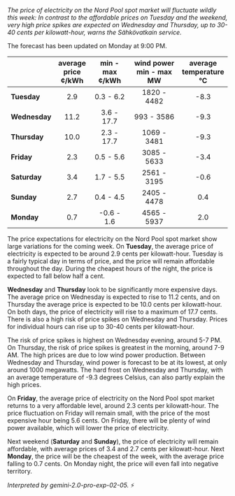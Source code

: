 *The price of electricity on the Nord Pool spot market will fluctuate wildly this week: In contrast to the affordable prices on Tuesday and the weekend, very high price spikes are expected on Wednesday and Thursday, up to 30-40 cents per kilowatt-hour, warns the _Sähkövatkain_ service.*

The forecast has been updated on Monday at 9:00 PM.

|        | average<br>price<br>¢/kWh | min - max<br>¢/kWh | wind power<br>min - max<br>MW | average<br>temperature<br>°C |
|:-------------|:----------------:|:----------------:|:-------------:|:-------------:|
| **Tuesday**   | 2.9              | 0.3 - 6.2       | 1820 - 4482   | -8.3          |
| **Wednesday** | 11.2             | 3.6 - 17.7      | 993 - 3586    | -9.3          |
| **Thursday**  | 10.0             | 2.3 - 17.7      | 1069 - 3481   | -9.3          |
| **Friday**    | 2.3              | 0.5 - 5.6       | 3085 - 5633   | -3.4          |
| **Saturday**  | 3.4              | 1.7 - 5.5       | 2561 - 3195   | -0.6          |
| **Sunday**    | 2.7              | 0.4 - 4.5       | 2405 - 4478   | 0.4           |
| **Monday**    | 0.7             | -0.6 - 1.6       | 4565 - 5937   | 2.0           |

The price expectations for electricity on the Nord Pool spot market show large variations for the coming week. On **Tuesday**, the average price of electricity is expected to be around 2.9 cents per kilowatt-hour. Tuesday is a fairly typical day in terms of price, and the price will remain affordable throughout the day. During the cheapest hours of the night, the price is expected to fall below half a cent.

**Wednesday** and **Thursday** look to be significantly more expensive days. The average price on Wednesday is expected to rise to 11.2 cents, and on Thursday the average price is expected to be 10.0 cents per kilowatt-hour. On both days, the price of electricity will rise to a maximum of 17.7 cents. There is also a high risk of price spikes on Wednesday and Thursday. Prices for individual hours can rise up to 30-40 cents per kilowatt-hour.

The risk of price spikes is highest on Wednesday evening, around 5-7 PM. On Thursday, the risk of price spikes is greatest in the morning, around 7-9 AM. The high prices are due to low wind power production. Between Wednesday and Thursday, wind power is forecast to be at its lowest, at only around 1000 megawatts. The hard frost on Wednesday and Thursday, with an average temperature of -9.3 degrees Celsius, can also partly explain the high prices.

On **Friday**, the average price of electricity on the Nord Pool spot market returns to a very affordable level, around 2.3 cents per kilowatt-hour. The price fluctuation on Friday will remain small, with the price of the most expensive hour being 5.6 cents. On Friday, there will be plenty of wind power available, which will lower the price of electricity.

Next weekend (**Saturday** and **Sunday**), the price of electricity will remain affordable, with average prices of 3.4 and 2.7 cents per kilowatt-hour. Next **Monday**, the price will be the cheapest of the week, with the average price falling to 0.7 cents. On Monday night, the price will even fall into negative territory.

*Interpreted by gemini-2.0-pro-exp-02-05.* ⚡️

